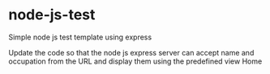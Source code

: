 # node-js-test

Simple node js test template using express

Update the code so that the node js express server can accept name and occupation from the URL and display them using the predefined view Home
